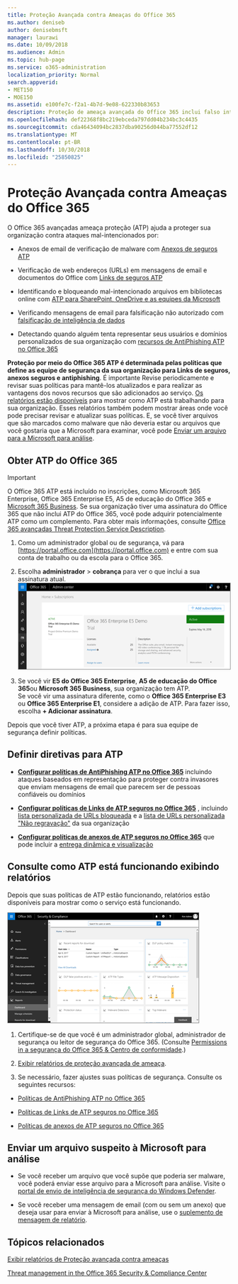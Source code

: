 ```yaml
---
title: Proteção Avançada contra Ameaças do Office 365
ms.author: deniseb
author: denisebmsft
manager: laurawi
ms.date: 10/09/2018
ms.audience: Admin
ms.topic: hub-page
ms.service: o365-administration
localization_priority: Normal
search.appverid:
- MET150
- MOE150
ms.assetid: e100fe7c-f2a1-4b7d-9e08-622330b83653
description: Proteção de ameaça avançada do Office 365 inclui falso intelligence, links confiáveis, anexos seguros e recursos avançados de AntiPhishing. Proteção avançada de ameaça é também está sendo estendida para arquivos no SharePoint Online, o OneDrive for Business e Teams da Microsoft.
ms.openlocfilehash: def22368f8bc219ebceda797dd04b234bc3c4435
ms.sourcegitcommit: cda46434094bc2837dba90256d044ba77552df12
ms.translationtype: MT
ms.contentlocale: pt-BR
ms.lasthandoff: 10/30/2018
ms.locfileid: "25850825"
---
```

# <a name="office-365-advanced-threat-protection"></a>Proteção Avançada contra Ameaças do Office 365

O Office 365 avançadas ameaça proteção (ATP) ajuda a proteger sua organização contra ataques mal-intencionados por:
  
- Anexos de email de verificação de malware com [Anexos de seguros ATP](atp-safe-attachments.md)
    
- Verificação de web endereços (URLs) em mensagens de email e documentos do Office com [Links de seguros ATP](atp-safe-links.md)
    
- Identificando e bloqueando mal-intencionado arquivos em bibliotecas online com [ATP para SharePoint, OneDrive e as equipes da Microsoft](atp-for-spo-odb-and-teams.md)
    
- Verificando mensagens de email para falsificação não autorizado com [falsificação de inteligência de dados](learn-about-spoof-intelligence.md)
    
- Detectando quando alguém tenta representar seus usuários e domínios personalizados de sua organização com [recursos de AntiPhishing ATP no Office 365](atp-anti-phishing.md)
    
**Proteção por meio do Office 365 ATP é determinada pelas políticas que define as equipe de segurança da sua organização para Links de seguros, anexos seguros e antiphishing**. É importante Revise periodicamente e revisar suas políticas para mantê-los atualizados e para realizar as vantagens dos novos recursos que são adicionados ao serviço. [Os relatórios estão disponíveis](view-reports-for-atp.md) para mostrar como ATP está trabalhando para sua organização. Esses relatórios também podem mostrar áreas onde você pode precisar revisar e atualizar suas políticas. E, se você tiver arquivos que são marcados como malware que não deveria estar ou arquivos que você gostaria que a Microsoft para examinar, você pode [Enviar um arquivo para a Microsoft para análise](#submit-a-suspicious-file-to-microsoft-for-analysis).
      
## <a name="get-office-365-atp"></a>Obter ATP do Office 365

> [!IMPORTANT]
> O Office 365 ATP está incluído no inscrições, como Microsoft 365 Enterprise, Office 365 Enterprise E5, A5 de educação do Office 365 e [Microsoft 365 Business](https://support.office.com/article/c123694a-1efb-459e-a8d5-2187975373dc). Se sua organização tiver uma assinatura do Office 365 que não inclui ATP do Office 365, você pode adquirir potencialmente ATP como um complemento. Para obter mais informações, consulte [Office 365 avançadas Threat Protection Service Description](https://technet.microsoft.com/library/exchange-online-advanced-threat-protection-service-description.aspx). 

1. Como um administrador global ou de segurança, vá para [https://portal.office.com](https://portal.office.com) e entre com sua conta de trabalho ou da escola para o Office 365. 
    
2. Escolha **administrador** \> **cobrança** para ver o que inclui a sua assinatura atual. <br/>![Como um administrador global, entrar no portal.office.com e vá até Admin \> de cobrança](media/18a3546c-bd1f-4f49-82ec-0184909b42c2.png)
  
3. Se você vir **E5 do Office 365 Enterprise**, **A5 de educação do Office 365**ou **Microsoft 365 Business**, sua organização tem ATP. <br/>Se você vir uma assinatura diferente, como o **Office 365 Enterprise E3** ou **Office 365 Enterprise E1**, considere a adição de ATP. Para fazer isso, escolha **+ Adicionar assinatura**.
    
Depois que você tiver ATP, a próxima etapa é para sua equipe de segurança definir políticas. 
  
## <a name="define-policies-for-atp"></a>Definir diretivas para ATP

- **[Configurar políticas de AntiPhishing ATP no Office 365](set-up-anti-phishing-policies.md)** incluindo ataques baseados em representação para proteger contra invasores que enviam mensagens de email que parecem ser de pessoas confiáveis ou domínios 

- **[Configurar políticas de Links de ATP seguros no Office 365](set-up-atp-safe-links-policies.md)** , incluindo [lista personalizada de URLs bloqueada](set-up-a-custom-blocked-urls-list-wtih-atp.md) e a [lista de URLs personalizada "Não regravação"](set-up-a-custom-do-not-rewrite-urls-list-with-atp.md) da sua organização
    
- **[Configurar políticas de anexos de ATP seguros no Office 365](set-up-atp-safe-attachments-policies.md)** que pode incluir a [entrega dinâmica e visualização](dynamic-delivery-and-previewing.md)
  
## <a name="see-how-atp-is-working-by-viewing-reports"></a>Consulte como ATP está funcionando exibindo relatórios

Depois que suas políticas de ATP estão funcionando, relatórios estão disponíveis para mostrar como o serviço está funcionando.

[![A segurança &amp; painel do Centro de conformidade pode ajudá-lo a ver onde a proteção de ameaça Avançado está funcionando](media/6b213d34-adbb-44af-8549-be9a7e2db087.png)](view-reports-for-atp.md)
  
1. Certifique-se de que você é um administrador global, administrador de segurança ou leitor de segurança do Office 365. (Consulte [Permissions in a segurança do Office 365 &amp; Centro de conformidade](permissions-in-the-security-and-compliance-center.md).)
    
2. [Exibir relatórios de proteção avançada de ameaça](view-reports-for-atp.md).
    
3. Se necessário, fazer ajustes suas políticas de segurança. Consulte os seguintes recursos:

  - [Políticas de AntiPhishing ATP no Office 365](set-up-anti-phishing-policies.md)
    
  - [Políticas de Links de ATP seguros no Office 365](set-up-atp-safe-links-policies.md)
    
  - [Políticas de anexos de ATP seguros no Office 365](set-up-atp-safe-attachments-policies.md)
    
    
## <a name="submit-a-suspicious-file-to-microsoft-for-analysis"></a>Enviar um arquivo suspeito à Microsoft para análise

- Se você receber um arquivo que você supõe que poderia ser malware, você poderá enviar esse arquivo para a Microsoft para análise. Visite o [portal de envio de inteligência de segurança do Windows Defender](https://go.microsoft.com/fwlink/?linkid=857185).

- Se você receber uma mensagem de email (com ou sem um anexo) que deseja usar para enviar à Microsoft para análise, use o [suplemento de mensagem de relatório](enable-the-report-message-add-in.md). 
  
## <a name="related-topics"></a>Tópicos relacionados

[Exibir relatórios de Proteção avançada contra ameaças](view-reports-for-atp.md)
  
[Threat management in the Office 365 Security &amp; Compliance Center](threat-management.md)
  

